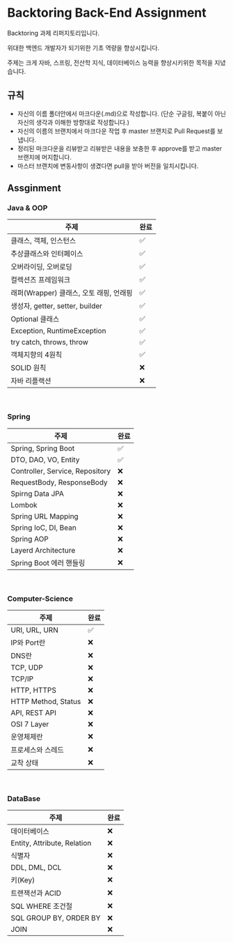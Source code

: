 # Backtoring Back-End Assignment

Backtoring 과제 리퍼지토리입니다.

위대한 백엔드 개발자가 되기위한 기초 역량을 향상시킵니다.

주제는 크게 자바, 스프링, 전산학 지식, 데이터베이스 능력을 향상시키위한 목적을 지녔습니다.

## 규칙
- 자신의 이름 폴더안에서 마크다운(.md)으로 작성합니다. (단순 구글링, 복붙이 아닌 자신의 생각과 이해한 방향대로 작성합니다.)
- 자신의 이름의 브랜치에서 마크다운 작업 후 master 브랜치로 Pull Request를 보냅니다.
- 정리된 마크다운을 리뷰받고 리뷰받은 내용을 보충한 후 approve를 받고 master 브랜치에 머지합니다.
- 마스터 브랜치에 변동사항이 생겼다면 pull을 받아 버전을 일치시킵니다.


## Assginment


### Java & OOP
주제 | 완료 |
--|--
클래스, 객체, 인스턴스 | ✅
추상클래스와 인터페이스 | ✅
오버라이딩, 오버로딩 | ✅
컬렉션즈 프레임워크 | ✅
래퍼(Wrapper) 클래스, 오토 래핑, 언래핑 | ✅
생성자, getter, setter, builder |  ✅
Optional 클래스 | ✅
Exception, RuntimeException | ✅
try catch, throws, throw | ✅
객체지향의 4원칙 | ✅
SOLID 원칙 | ❌
자바 리플랙션 | ❌

<br>

### Spring
주제 | 완료 |
--|--
Spring, Spring Boot | ✅
DTO, DAO, VO, Entity | ✅
Controller, Service, Repository | ❌
RequestBody, ResponseBody | ❌
Spirng Data JPA | ❌
Lombok | ❌
Spring URL Mapping | ❌
Spring IoC, DI, Bean | ❌
Spring AOP | ❌
Layerd Architecture | ❌
Spring Boot 에러 핸들링 | ❌


<br>

### Computer-Science
주제 | 완료 |
--|--
URI, URL, URN | ✅
IP와 Port란 | ❌
DNS란 | ❌
TCP, UDP | ❌
TCP/IP | ❌
HTTP, HTTPS | ❌  
HTTP Method, Status | ❌
API, REST API | ❌
OSI 7 Layer | ❌
운영체제란 | ❌
프로세스와 스레드 | ❌
교착 상태 | ❌

<br>

### DataBase
주제 | 완료 |
--|--
데이터베이스 | ❌
Entity, Attribute, Relation | ❌
식별자 | ❌
DDL, DML, DCL | ❌ 
키(Key) | ❌
트랜잭션과 ACID | ❌
SQL WHERE 조건절 | ❌
SQL GROUP BY, ORDER BY | ❌
JOIN | ❌
